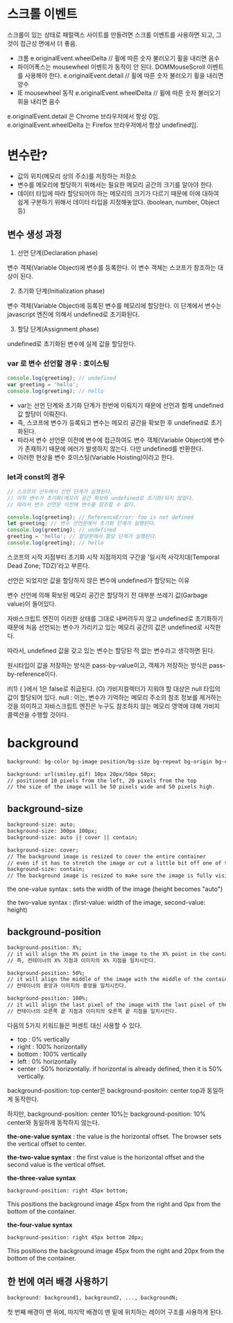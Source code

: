 # 스크롤 이벤트
스크롤이 있는 상태로 패럴랙스 사이트를 만들려면 스크롤 이벤트를 사용하면 되고,
그것이 접근성 면에서 더 좋음.

- 크롬
e.originalEvent.wheelDelta // 휠에 따른 숫자 불러오기
휠을 내리면 음수
- 파이어폭스는 mousewheel 이벤트가 동작이 안 된다.
DOMMouseScroll 이벤트를 사용해야 한다.
e.originalEvent.detail // 휠에 따른 숫자 불러오기
휠을 내리면 양수
- IE
mousewheel 동작
e.originalEvent.wheelDelta // 휠에 따른 숫자 불러오기
휘을 내리면 음수

e.originalEvent.detail 은 Chrome 브라우저에서 항상 0임.
e.originalEvent.wheelDelta 는 Firefox 브라우저에서 항상 undefined임.

# 변수란? 

- 값의 위치(메모리 상의 주소)를 저장하는 저장소
- 변수를 메모리에 할당하기 위해서는 필요한 메모리 공간의 크기를 알아야 한다.
- 데이터 타입에 따라 할당되어야 하는 메모리의 크기가 다르기 때문에 이에 대하여 쉽게 구분하기 위해서 데이터 타입을 지정해놓았다. (boolean, number, Object 등)

## 변수 생성 과정

1. 선언 단계(Declaration phase)

변수 객체(Variable Object)에 변수를 등록한다. 이 변수 객체는 스코프가 참조하는 대상이 된다.

 2. 초기화 단계(Initialization phase)

변수 객체(Variable Object)에 등록된 변수를 메모리에 할당한다. 이 단계에서 변수는 javascript 엔진에 의해서 undefined로 초기화된다.

 3. 할당 단계(Assignment phase)

undefined로 초기화된 변수에 실제 값을 할당한다.

### var 로 변수  선언할 경우 : 호이스팅

```javascript
console.log(greeting); // undefined
var greeting = 'hello';
console.log(greeting); // hello
```

- var는 선언 단계와 초기화 단계가 한번에 이뤄지기 때문에 선언과 함께 undefined 값 할당이 이뤄진다.
- 즉, 스코프에 변수가 등록되고 변수는 메모리 공간을 확보한 후 undefined로 초기화된다.
- 따라서 변수 선언문 이전에 변수에 접근하여도  변수 객체(Variable Object)에 변수가 존재하기 때문에 에러가 발생하지 않는다. 다만 undefined를 반환한다.
- 이러한 현상을 변수 호이스팅(Variable Hoisting)이라고 한다.

### let과 const의 경우

```javascript
// 스코프의 선두에서 선언 단계가 실행된다.
// 아직 변수가 초기화(메모리 공간 확보와 undefined로 초기화)되지 않았다.
// 따라서 변수 선언문 이전에 변수를 참조할 수 없다.

console.log(greeting); // ReferenceError: foo is not defined
let greeting; // 변수 선언문에서 초기화 단계가 실행된다.
console.log(greeting); // undefined
greeting = 'hello'; // 할당문에서 할당 단계가 실행된다.
console.log(greeting); // hello
```

스코프의 시작 지점부터 초기화 시작 지점까지의 구간을 '일시적 사각지대(Temporal Dead Zone; TDZ)'라고 부른다.

선언은 되었지만 값을 할당하지 않은 변수에 undefined가 할당되는 이유

변수 선언에 의해 확보된 메모리 공간은 할당하기 전 대부분 쓰레기 값(Garbage value)이 들어있다.

자바스크립트 엔진이 이러한 상태를 그대로 내버려두지 않고 undefined로 초기화하기 때문에 처음 선언되는 변수가 가리키고 있는 메모리 공간의 값은 undefined로 시작한다. 

따라서, undefined 값을 갖고 있는 변수는 할당된 적 없는 변수라고 생각하면 된다.

원시타입이 값을 저장하는 방식은 pass-by-value이고,
객체가 저장하는 방식은 pass-by-reference이다.

if(1) { }에서 1은 false로 취급된다. (O)
가비지컬렉터가 지워야 할 대상은 null 타입의 값이 할당되어 있다.
null : 이는, 변수가 기억하는 메모리 주소의 참조 정보를 제거하는 것을 의미하고 자바스크립트 엔진은 누구도 참조하지 않는 메모리 영역에 대해 가비지 콜렉션을 수행할 것이다.

# background

```html
background: bg-color bg-image position/bg-size bg-repeat bg-origin bg-clip bg-attachment initial|inherit;

background: url(smiley.gif) 10px 20px/50px 50px;
// positioned 10 pixels from the left, 20 pixels from the top
// the size of the image will be 50 pixels wide and 50 pixels high.
```

## background-size

```html
background-size: auto;
background-size: 300px 100px;
background-size: auto || cover || contain;

background-size: cover;
// The background image is resized to cover the entire container
// even if it has to stretch the image or cut a little bit off one of the edges.
background-size: contain;
// The background image is resized to make sure the image is fully visible
```

the one-value syntax : sets the width of the image (height becomes "auto")

the two-value syntax : (first-value: width of the image, second-value: height)

## background-position

```html
background-position: X%;
// it will align the X% point in the image to the X% point in the container.
// 즉, 컨테이너의 X% 지점과 이미지의 X% 지점을 일치시킨다.

background-position: 50%;
// it will align the middle of the image with the middle of the container.
// 컨테이너의 중앙과 이미지의 중앙을 일치시킨다.

background-position: 100%;
// it will align the last pixel of the image with the last pixel of the container.
// 컨테이너의 오른쪽 끝 지점과 이미지의 오른쪽 끝 지점을 일치시킨다.
```

다음의 5가지 키워드들은 퍼센트 대신 사용할 수 있다.

- top : 0% vertically
- right : 100% horizontally
- bottom : 100% vertically
- left : 0% horizontally
- center : 50% horizontally. if horizontal is already defined, then it is 50% vertically.

background-position: top center은 background-positoin: center top과 동일하게 동작한다.

하지만, background-position: center 10%는 background-position: 10% center와 동일하게 동작하지 않는다.

**the-one-value syntax** : the value is the horizontal offset. The browser sets the vertical offset to center.

**the-two-value syntax** : the first value is the horizontal offset and the second value is the vertical offset.

**the-three-value syntax**

```html
background-position: right 45px bottom;
```

This positions the background image 45px from the right and 0px from the bottom of the container.

**the-four-value syntax**

```html
background-position: right 45px bottom 20px;
```

This positions the background image 45px from the right and 20px from the bottom of the container.

## 한 번에 여러 배경 사용하기

```html
background: background1, background2, ..., backgroundN;
```

첫 번째 배경이 맨 위에, 마지막 배경이 맨 밑에 위치하는 레이어 구조를 사용하게 된다.